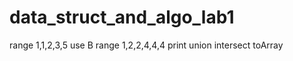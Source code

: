 # data_struct_and_algo_lab1

range 1,1,2,3,5
use B
range 1,2,2,4,4,4
print
union
intersect
toArray

